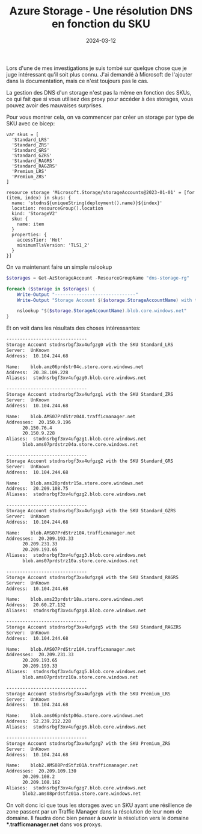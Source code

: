 ﻿---
layout: post
title: Azure Storage - Une résolution DNS en fonction du SKU
date: 2024-03-12
categories: [ "Azure", "Storage", "Network" ]
comments_id: 181 
---

Lors d'une de mes investigations je suis tombé sur quelque chose que je juge intéressant qu'il soit plus connu. J'ai demandé à Microsoft de l'ajouter dans la documentation, mais ce n'est toujours pas le cas.

La gestion des DNS d'un storage n'est pas la même en fonction des SKUs, ce qui fait que si vous utilisez des proxy pour accéder à des storages, vous pouvez avoir des mauvaises surprises.

Pour vous montrer cela, on va commencer par créer un storage par type de SKU avec ce bicep:

```bicep
var skus = [
  'Standard_LRS'
  'Standard_ZRS'
  'Standard_GRS'
  'Standard_GZRS'
  'Standard_RAGRS'
  'Standard_RAGZRS'
  'Premium_LRS'
  'Premium_ZRS'
]

resource storage 'Microsoft.Storage/storageAccounts@2023-01-01' = [for (item, index) in skus: {
  name: 'stodns${uniqueString(deployment().name)}${index}'
  location: resourceGroup().location
  kind: 'StorageV2'
  sku: {
    name: item
  }
  properties: {
    accessTier: 'Hot'
    minimumTlsVersion: 'TLS1_2'
  }
}]
```

On va maintenant faire un simple nslookup

```powershell
$storages = Get-AzStorageAccount -ResourceGroupName "dns-storage-rg"

foreach ($storage in $storages) {
    Write-Output "------------------------------"
    Write-Output "Storage Account $($storage.StorageAccountName) with the SKU $($storage.Sku.Name)"

    nslookup "$($storage.StorageAccountName).blob.core.windows.net"
}


```

Et on voit dans les résultats des choses intéressantes:

```bash
------------------------------
Storage Account stodnsrbgf3xv4ufgzg0 with the SKU Standard_LRS
Server:  UnKnown
Address:  10.104.244.68

Name:    blob.amz06prdstr04c.store.core.windows.net
Address:  20.38.109.228
Aliases:  stodnsrbgf3xv4ufgzg0.blob.core.windows.net

------------------------------
Storage Account stodnsrbgf3xv4ufgzg1 with the SKU Standard_ZRS
Server:  UnKnown
Address:  10.104.244.68

Name:    blob.AMS07PrdStrz04A.trafficmanager.net
Addresses:  20.150.9.196
	  20.150.76.4
	  20.150.9.228
Aliases:  stodnsrbgf3xv4ufgzg1.blob.core.windows.net
	  blob.ams07prdstrz04a.store.core.windows.net

------------------------------
Storage Account stodnsrbgf3xv4ufgzg2 with the SKU Standard_GRS
Server:  UnKnown
Address:  10.104.244.68

Name:    blob.ams20prdstr15a.store.core.windows.net
Address:  20.209.108.75
Aliases:  stodnsrbgf3xv4ufgzg2.blob.core.windows.net

------------------------------
Storage Account stodnsrbgf3xv4ufgzg3 with the SKU Standard_GZRS
Server:  UnKnown
Address:  10.104.244.68

Name:    blob.AMS07PrdStrz10A.trafficmanager.net
Addresses:  20.209.193.33
	  20.209.231.33
	  20.209.193.65
Aliases:  stodnsrbgf3xv4ufgzg3.blob.core.windows.net
	  blob.ams07prdstrz10a.store.core.windows.net

------------------------------
Storage Account stodnsrbgf3xv4ufgzg4 with the SKU Standard_RAGRS
Server:  UnKnown
Address:  10.104.244.68

Name:    blob.ams23prdstr18a.store.core.windows.net
Address:  20.60.27.132
Aliases:  stodnsrbgf3xv4ufgzg4.blob.core.windows.net

------------------------------
Storage Account stodnsrbgf3xv4ufgzg5 with the SKU Standard_RAGZRS
Server:  UnKnown
Address:  10.104.244.68

Name:    blob.AMS07PrdStrz10A.trafficmanager.net
Addresses:  20.209.231.33
	  20.209.193.65
	  20.209.193.33
Aliases:  stodnsrbgf3xv4ufgzg5.blob.core.windows.net
	  blob.ams07prdstrz10a.store.core.windows.net

------------------------------
Storage Account stodnsrbgf3xv4ufgzg6 with the SKU Premium_LRS
Server:  UnKnown
Address:  10.104.244.68

Name:    blob.ams06prdstp06a.store.core.windows.net
Address:  52.239.212.228
Aliases:  stodnsrbgf3xv4ufgzg6.blob.core.windows.net

------------------------------
Storage Account stodnsrbgf3xv4ufgzg7 with the SKU Premium_ZRS
Server:  UnKnown
Address:  10.104.244.68

Name:    blob2.AMS08PrdStfz01A.trafficmanager.net
Addresses:  20.209.109.130
	  20.209.108.2
	  20.209.108.162
Aliases:  stodnsrbgf3xv4ufgzg7.blob.core.windows.net
	  blob2.ams08prdstfz01a.store.core.windows.net
```

On voit donc ici que tous les storages avec un SKU ayant une résilience de zone passent par un Traffic Manager dans la résolution de leur nom de domaine. Il faudra donc bien penser à ouvrir la résolution vers le domaine __*.trafficmanager.net__ dans vos proxys.

